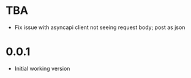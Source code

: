 # TBA

- Fix issue with asyncapi client not seeing request body; post as json

# 0.0.1

- Initial working version
